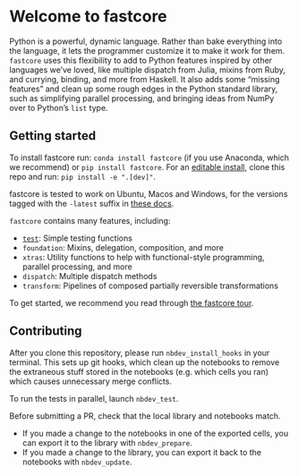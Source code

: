 Welcome to fastcore
================

<!-- WARNING: THIS FILE WAS AUTOGENERATED! DO NOT EDIT! -->

Python is a powerful, dynamic language. Rather than bake everything into
the language, it lets the programmer customize it to make it work for
them. `fastcore` uses this flexibility to add to Python features
inspired by other languages we’ve loved, like multiple dispatch from
Julia, mixins from Ruby, and currying, binding, and more from Haskell.
It also adds some “missing features” and clean up some rough edges in
the Python standard library, such as simplifying parallel processing,
and bringing ideas from NumPy over to Python’s `list` type.

## Getting started

To install fastcore run: `conda install fastcore` (if you use Anaconda,
which we recommend) or `pip install fastcore`. For an [editable
install](https://stackoverflow.com/questions/35064426/when-would-the-e-editable-option-be-useful-with-pip-install),
clone this repo and run: `pip install -e ".[dev]"`.

fastcore is tested to work on Ubuntu, Macos and Windows, for the
versions tagged with the `-latest` suffix in [these
docs](https://docs.github.com/en/actions/reference/specifications-for-github-hosted-runners#supported-runners-and-hardware-resources).

`fastcore` contains many features, including:

- [`test`](https://fastcore.fast.ai/test.html#test): Simple testing
  functions
- `foundation`: Mixins, delegation, composition, and more
- `xtras`: Utility functions to help with functional-style programming,
  parallel processing, and more
- `dispatch`: Multiple dispatch methods
- `transform`: Pipelines of composed partially reversible
  transformations

To get started, we recommend you read through [the fastcore
tour](https://fastcore.fast.ai/000_tour.html).

## Contributing

After you clone this repository, please run `nbdev_install_hooks` in
your terminal. This sets up git hooks, which clean up the notebooks to
remove the extraneous stuff stored in the notebooks (e.g. which cells
you ran) which causes unnecessary merge conflicts.

To run the tests in parallel, launch `nbdev_test`.

Before submitting a PR, check that the local library and notebooks
match.

- If you made a change to the notebooks in one of the exported cells,
  you can export it to the library with `nbdev_prepare`.
- If you made a change to the library, you can export it back to the
  notebooks with `nbdev_update`.
